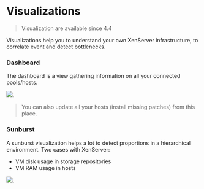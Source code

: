 # Visualizations

> Visualization are available since 4.4

Visualizations help you to understand your own XenServer infrastructure, to correlate event and detect bottlenecks.

### Dashboard

The dashboard is a view gathering information on all your connected pools/hosts.

[![](https://xen-orchestra.com/blog/content/images/2015/11/dashboard1.png)](https://xen-orchestra.com/blog/xen-orchestra-4-4/#dashboard).

> You can also update all your hosts (install missing patches) from this place.

### Sunburst

A sunburst visualization helps a lot to detect proportions in a hierarchical environment. Two cases with XenServer:

* VM disk usage in storage repositories
* VM RAM usage in hosts

[![](https://xen-orchestra.com/blog/content/images/2015/07/sunburst-2.png)](https://xen-orchestra.com/blog/xen-orchestra-4-4/#sunburstvisualizationforvdiandramusage).